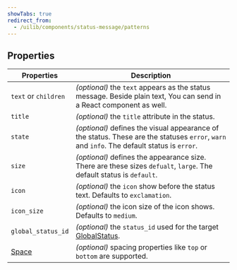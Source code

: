 ```yaml
---
showTabs: true
redirect_from:
  - /uilib/components/status-message/patterns
---
```


## Properties

| Properties                                  | Description                                                                                                                                 |
| ------------------------------------------- | ------------------------------------------------------------------------------------------------------------------------------------------- |
| `text` or `children`                        | _(optional)_ the `text` appears as the status message. Beside plain text, You can send in a React component as well.                        |
| `title`                                     | _(optional)_ the `title` attribute in the status.                                                                                           |
| `state`                                     | _(optional)_ defines the visual appearance of the status. These are the statuses `error`, `warn` and `info`. The default status is `error`. |
| `size`                                      | _(optional)_ defines the appearance size. There are these sizes `defualt`, `large`. The default status is `default`.                        |
| `icon`                                      | _(optional)_ the `icon` show before the status text. Defaults to `exclamation`.                                                             |
| `icon_size`                                 | _(optional)_ the icon size of the icon shows. Defaults to `medium`.                                                                         |
| `global_status_id`                          | _(optional)_ the `status_id` used for the target [GlobalStatus](/uilib/components/global-status).                                           |
| [Space](/uilib/components/space/properties) | _(optional)_ spacing properties like `top` or `bottom` are supported.                                                                       |
